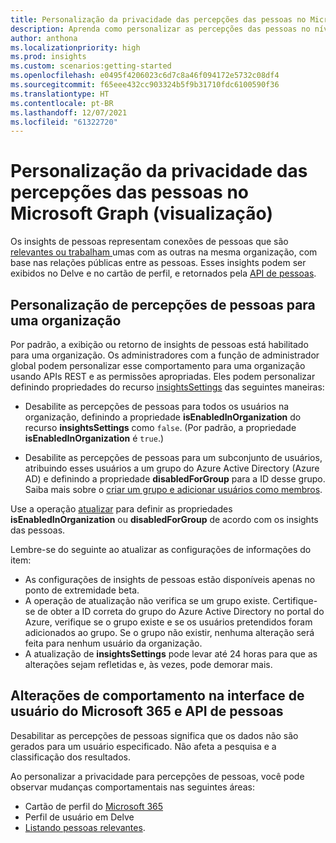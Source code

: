 ```yaml
---
title: Personalização da privacidade das percepções das pessoas no Microsoft Graph
description: Aprenda como personalizar as percepções das pessoas no nível da organização usando a API do Microsoft Graph.
author: anthona
ms.localizationpriority: high
ms.prod: insights
ms.custom: scenarios:getting-started
ms.openlocfilehash: e0495f4206023c6d7c8a46f094172e5732c08df4
ms.sourcegitcommit: f65eee432cc903324b5f9b31710fdc6100590f36
ms.translationtype: HT
ms.contentlocale: pt-BR
ms.lasthandoff: 12/07/2021
ms.locfileid: "61322720"
---
```

# <a name="customizing-people-insights-privacy-in-microsoft-graph-preview"></a>Personalização da privacidade das percepções das pessoas no Microsoft Graph (visualização)

Os insights de pessoas representam conexões de pessoas que são [ relevantes ou trabalham ](people-example.md#including-a-person-as-relevant-or-working-with) umas com as outras na mesma organização, com base nas relações públicas entre as pessoas. Esses insights podem ser exibidos no Delve e no cartão de perfil, e retornados pela [API de pessoas](/graph/api/user-list-people?view=graph-rest-beta&preserve-view=true).


## <a name="customizing-people-insights-for-an-organization"></a>Personalização de percepções de pessoas para uma organização

Por padrão, a exibição ou retorno de insights de pessoas está habilitado para uma organização. Os administradores com a função de administrador global podem personalizar esse comportamento para uma organização usando APIs REST e as permissões apropriadas. Eles podem personalizar definindo propriedades do recurso [insightsSettings](/graph/api/resources/insightssettings?view=graph-rest-beta&preserve-view=true) das seguintes maneiras:

- Desabilite as percepções de pessoas para todos os usuários na organização, definindo a propriedade **isEnabledInOrganization** do recurso **insightsSettings** como `false`. (Por padrão, a propriedade **isEnabledInOrganization** é `true`.)

- Desabilite as percepções de pessoas para um subconjunto de usuários, atribuindo esses usuários a um grupo do Azure Active Directory (Azure AD) e definindo a propriedade **disabledForGroup** para a ID desse grupo. Saiba mais sobre o [criar um grupo e adicionar usuários como membros](/azure/active-directory/fundamentals/active-directory-groups-create-azure-portal). 

Use a operação [atualizar](/graph/api/insightssettings-update?view=graph-rest-beta&preserve-view=true) para definir as propriedades **isEnabledInOrganization** ou **disabledForGroup** de acordo com os insights das pessoas. 

Lembre-se do seguinte ao atualizar as configurações de informações do item: 
* As configurações de insights de pessoas estão disponíveis apenas no ponto de extremidade beta. 
* A operação de atualização não verifica se um grupo existe. Certifique-se de obter a ID correta do grupo do Azure Active Directory no portal do Azure, verifique se o grupo existe e se os usuários pretendidos foram adicionados ao grupo. Se o grupo não existir, nenhuma alteração será feita para nenhum usuário da organização. 
* A atualização de **insightsSettings** pode levar até 24 horas para que as alterações sejam refletidas e, às vezes, pode demorar mais. 

## <a name="behavior-changes-in-the-microsoft-365-ui-and-people-api"></a>Alterações de comportamento na interface de usuário do Microsoft 365 e API de pessoas 

Desabilitar as percepções de pessoas significa que os dados não são gerados para um usuário especificado. Não afeta a pesquisa e a classificação dos resultados.

Ao personalizar a privacidade para percepções de pessoas, você pode observar mudanças comportamentais nas seguintes áreas:
* Cartão de perfil do [Microsoft 365](https://support.microsoft.com/office/profile-cards-in-microsoft-365-e80f931f-5fc4-4a59-ba6e-c1e35a85b501)
* Perfil de usuário em Delve
* [Listando pessoas relevantes](/graph/api/user-list-people?view=graph-rest-beta&preserve-view=true).

